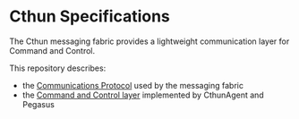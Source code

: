 Cthun Specifications
===

The Cthun messaging fabric provides a lightweight communication layer for
Command and Control.

This repository describes:

 - the [Communications Protocol][1] used by the messaging fabric
 - the [Command and Control layer][2] implemented by CthunAgent and Pegasus

[1]: cthun/README.md
[2]: cthun_cnc/README.md
